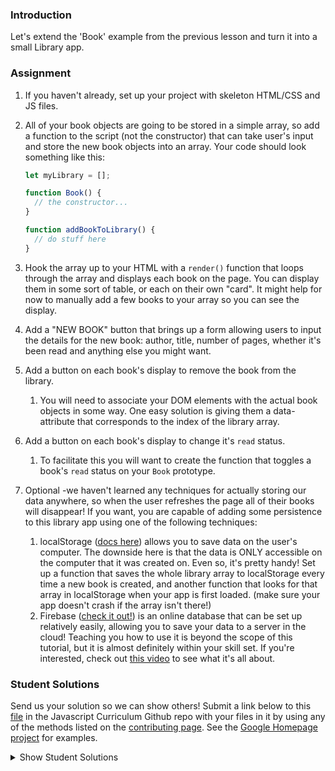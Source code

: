 ### Introduction

Let's extend the 'Book' example from the previous lesson and turn it into a small Library app.

### Assignment

<div class="lesson-content__panel" markdown="1">

1. If you haven't already, set up your project with skeleton HTML/CSS and JS files.
2. All of your book objects are going to be stored in a simple array, so add a function to the script (not the constructor) that can take user's input and store the new book objects into an array. Your code should look something like this:

   ~~~javascript
   let myLibrary = [];

   function Book() {
     // the constructor...
   }

   function addBookToLibrary() {
     // do stuff here
   }
   ~~~

3. Hook the array up to your HTML with a `render()` function that loops through the array and displays each book on the page. You can display them in some sort of table, or each on their own "card". It might help for now to manually add a few books to your array so you can see the display.
4. Add a "NEW BOOK" button that brings up a form allowing users to input the details for the new book: author, title, number of pages, whether it's been read and anything else you might want.
5. Add a button on each book's display to remove the book from the library.
   1. You will need to associate your DOM elements with the actual book objects in some way. One easy solution is giving them a data-attribute that corresponds to the index of the library array.
6. Add a button on each book's display to change it's `read` status.
   1. To facilitate this you will want to create the function that toggles a book's `read` status on your `Book` prototype.
7. Optional -we haven't learned any techniques for actually storing our data anywhere, so when the user refreshes the page all of their books will disappear! If you want, you are capable of adding some persistence to this library app using one of the following techniques:
   1. localStorage ([docs here](https://developer.mozilla.org/en-US/docs/Web/API/Web_Storage_API/Using_the_Web_Storage_API)) allows you to save data on the user's computer. The downside here is that the data is ONLY accessible on the computer that it was created on. Even so, it's pretty handy! Set up a function that saves the whole library array to localStorage every time a new book is created, and another function that looks for that array in localStorage when your app is first loaded. (make sure your app doesn't crash if the array isn't there!)
   2. Firebase ([check it out!](https://firebase.google.com/docs/?authuser=0)) is an online database that can be set up relatively easily, allowing you to save your data to a server in the cloud! Teaching you how to use it is beyond the scope of this tutorial, but it is almost definitely within your skill set. If you're interested, check out [this video](https://www.youtube.com/watch?v=noB98K6A0TY) to see what it's all about.
</div>

### Student Solutions

Send us your solution so we can show others! Submit a link below to this [file](https://github.com/TheOdinProject/curriculum/blob/master/javascript/organizing-js/library-project.md) in the Javascript Curriculum Github repo with your files in it by using any of the methods listed on the [contributing page](http://github.com/TheOdinProject/curriculum/blob/master/contributing.md). See the [Google Homepage project](/courses/web-development-101/lessons/html-css) for examples.

<details markdown="block">
  <summary> Show Student Solutions </summary>

- Add your solution below this line!
- [Julian's solution](https://github.com/Julian-quintero/Library) - [View in Browser](https://julian-quintero.github.io/Library/)
- [Leticia's solution](https://github.com/gradiva/odin-fullstack-javascript/tree/master/02-JavaScript/01-Organizing_JavaScript_Code/01-Objects_And_Object_Constructors/library) - [View in Browser](https://sheltered-falls-65724.herokuapp.com/)
- [Esteban's Solution](https://github.com/estebanmoroy/library) - [View in Browser](https://estebanmoroy.github.io/library/)
- [Luky's solution](https://github.com/lcyne/top-library) - [View in Browser](https://lcyne.github.io/top-library/)
- [Aleksandar J's solution](https://github.com/bestr32/TOPlibrary) - [View in Browser](https://bestr32.github.io/TOPlibrary/)
- [igorashs's Solution (Firebase + LocalStorage](https://github.com/igorashs/library) - [View in Browser](https://igorashs.github.io/library/)
- [Jacavena's Solution](https://github.com/Jacavena/library)
- [Ohlie's Solution](https://github.com/lco1220/js_library) - [View in Browser](https://lco1220.github.io/js_library/)
- [Saad Tarhi's Solution (w/Firebase)](https://github.com/tarhi-saad/Library) - [View in Browser](https://tarhi-saad.github.io/Library/)
- [Kai's Solution](https://github.com/KaiVandivier/library) - [View in Browser](https://kaivandivier.github.io/library/)
- [Harry Lawson's Solution](https://lawson7.github.io/book-library-app/) - [View in Browser](https://lawson7.github.io/book-library-app/)
- [Bollinca's Solution](https://github.com/bollinca/library) - [View in Browser](https://bollinca.github.io/library/)
- [Joey Van Lierop's Solution](https://github.com/bananashavings/library) - [View in Browser](https://bananashavings.github.io/library/)
- [mvedataydin's Solution](https://github.com/mvedataydin/Library/) - [View in Browser](https://mvedataydin.github.io/Library/)
- [Evan's Solution](https://github.com/evan-kapantais/library) - [View in Browser](https://evan-kapantais.github.io/library/)
- [Eljoey's Solution](https://github.com/eljoey/Library) - [View in Browser](https://eljoey.github.io/Library/)
- [Solodov's solution](https://github.com/solodov-dev/library) - [View in Browser](https://solodov-dev.github.io/library/)
- [Vollantre's solution](https://github.com/vollantre/JS-library) - [View in Browser](https://vollantre.github.io/JS-library/)
- [Henry Kirya's solution](https://github.com/harrika/odinjs-library) - [View in Browser](https://harrika.github.io/odinjs-library/)
- [Ben's solution](https://github.com/Koshoo/Library) - [View in Browser](https://koshoo.github.io/Library/)
- [miang's solution](https://github.com/miang99/book-library) - [View in Browser](https://miang99.github.io/book-library/)
- [Carmine's solution](https://github.com/cgrossi/Odin-Project-Library) - [View in Browser](https://cgrossi.github.io/Odin-Project-Library/)
- [John Paul's solution](https://github.com/Omulosi/library) - [View in Broweser](https://omulosi.github.io/library/)
- [Bojo's solution](https://github.com/BojoZahariev/My_Library) - [View in Browser](https://bojozahariev.github.io/My_Library/)
- [ARaut9's solution](https://github.com/ARaut9/book_library) - [View in Browser](https://araut9.github.io/book_library/)
- [learnsometing's solution](https://github.com/learnsometing/JS-Library) - [View in Browser](https://learnsometing.github.io/JS-Library/)
- [Jason McKee's solution](https://github.com/jttmckee/odin-library-js) - [View in Browser](https://jttmckee.github.io/odin-library-js/)
- [Simon Tharby's solution](https://github.com/jinjagit/library) - [View in Browser](https://jinjagit.github.io/library/)
- [dane's Solution](https://github.com/daneOmega/bookLibrary) - [View in Browser](https://daneomega.github.io/)
- [djolesuseranem's Solution](https://github.com/djolesusername/libraryh) - [View in Browser](https://djolesusername.github.io/libraryh/)
- [Ricala's Solution](https://github.com/Ricala/library) - [View in Browser](https://ricala.github.io/library/)
- [Djo1e's Solution](https://github.com/Djo1e/LibraryApp) - [View in Browser](https://djo1e.github.io/LibraryApp/)
- [balowulf's Solution](https://github.com/balowulf/library) - [View in Browswer](https://balowulf.github.io/library/)
- [Max Garber's Solution](https://github.com/bubblebooy/Odin-Javascript/blob/master/library.html) - [View in Browswer](https://bubblebooy.github.io/Odin-Javascript/library.html)
- [Shruti Jain's Solution](https://github.com/Sjain020188/Library) - [View in Browser](https://sjain020188.github.io/Library/library.html)
- [Suulola Oluwaseyi's Solution](https://github.com/mySuulola/odin-library) - [View in Browser](https://mysuulola.github.io/odin-library/)
- [Malditagaseosa's Solution](https://github.com/malditagaseosa/library) - [View in Browser](https://malditagaseosa.github.io/library/)<br/>
- [Diana's Solution](https://github.com/dianastanciu/odin-library) - [View in Browser](https://dianastanciu.github.io/odin-library/)
- [Hammad Ahmed's Solution](https://github.com/shammadahmed/library) - [View in Browser](https://shammadahmed.github.io/library/)
- [Chris MacSwan's Solution](https://github.com/cmacswan07/my_library) - [View in Browser](https://cmacswan07.github.io/my_library)
- [Alaa's Solution](https://github.com/alaajerbi/book-library) - [View in Browser](https://alaajerbi.github.io/book-library)
- [Omid's solution](https://github.com/omid997/library-odin) - [View In Browser](https://omid997.github.io/library-odin/)
- [Luján Fernaud's solution](https://github.com/lujanfernaud/js-reading-list) - [View In Browser](http://lujanfernaud.com/js-reading-list/)
- [Javier Machin's solution](https://github.com/Javier-Machin/js-simple-library) - [View In Browser](https://javier-machin.github.io/js-simple-library/)
- [Alien's Solution](https://github.com/aliensjit/libraryOfTheCentury) - [View in Browser](https://aliensjit.github.io/libraryOfTheCentury/)
- [nmac's solution](https://github.com/nmacawile/my-library) - [Link](https://htmlpreview.github.io/?https://github.com/nmacawile/my-library/blob/master/index.html)
- [SarfrazAnjum's Solution](https://github.com/SarfrazAnjum/TOP_JS_Library) - [View in Browser](https://sarfrazanjum.github.io/TOP_JS_Library/)
- [Nate Dimock's Solution](https://github.com/Flakari/js-library) - [View in Browser](https://flakari.github.io/js-library/)
- [leosoaivan's Solution](https://github.com/leosoaivan/js-book-library) - [View in Browser](http://leosoaivan.com/js-book-library/)
- [Qin's Solution](https://github.com/hyathynth/book_library) - [View in Browser](https://hyathynth.github.io/book_library/)
- [Johan Morin's Solution](https://github.com/MorrisMalone/myLibrary) - [View in Browser](https://morrismalone.github.io/myLibrary/)
- [brxck's Solution](https://github.com/brxck/odin-library) - [View in Browser](http://brockmcelroy.com/odin-library/)
- [autumnchris's Solution](https://github.com/autumnchris/reading-list-vanilla-js) - [View in Browser](https://autumnchris.github.io/reading-list-vanilla-js)
- [theghall's solution](https://github.com/theghall/odin-library) - [View in Browser](https://theghall.github.io/odin-library/)
- [mindovermiles262's solution](https://github.com/mindovermiles262/odin-library) - [View in Browser](https://mindovermiles262.github.io/odin-library/)
- [Rade's Solution](https://github.com/fukifuki/library) - [View in Browser](https://fukifuki.github.io/library)
- [Andrew's Solution](https://github.com/andrewr224/library) - [View in Browser](https://andrewr224.github.io/library/)
- [Rob Hitt's Solution](https://github.com/robhitt/oo-book-list) - [View in Browser](https://robhitt.github.io/oo-book-list/)
- [Jonathan Yiv's solution](https://github.com/JonathanYiv/library) - [View in Browser](https://jonathanyiv.github.io/library/)
- [Jmooree30's solution](https://github.com/jmooree30/Library) - [View in browser](https://jmooree30.github.io/Library/)
- [codyloyd's solution](https://github.com/codyloyd/odin-library) - [View in browser](http://codyloyd.com/odin-library/)
- [shadowlighter's solution](https://codepen.io/shadowlighter/full/ppNpbm/) - [View in browser](https://codepen.io/shadowlighter/full/ppNpbm/)
- [ezeaspie's solution](https://github.com/ezeaspie/library-project) - [View in browser](https://ezeaspie.github.io/library-project/index.html)
- [Joseph's solution](https://github.com/pjosephraj/theodinproject-library) - [View in browser](https://pjosephraj.github.io/theodinproject-library/)
- [Moiz's solution](https://github.com/MoizHasan/JS-Library) - [View in browser](https://cdn.rawgit.com/MoizHasan/JS-Library/e0874ddd/library.html)
- [asasmith's solution](https://github.com/asasmith/libraryApp) - [View in browser](https://asasmith.github.io/libraryApp/)
- [Sumit's Solution](https://codepen.io/DCWorld/pen/NyNvRw) - [View in browser](https://codepen.io/DCWorld/full/NyNvRw/)
- [Caner Sezgin's Solution](https://github.com/casedo/myLibrary) - [View in browser](http://bit.ly/myLibr)
- [Alan's Solution](https://github.com/18alantom/top_library) - [View in browser](https://18alantom.github.io/top_library/)
- [Katineto's Solution](https://github.com/Katineto/reading-list) - [View in browser](https://reading-list-da983.firebaseapp.com/)
- [Mike Smith's Solution](https://github.com/MikeSS281986/Library) - [View in browser](https://mikess281986.github.io/Library/)
- [sampsonmao's Solution](https://github.com/sampsonmao/library) - [View in browser](https://sampsonmao.github.io/library/)
- [Uy Bình's Solution](https://github.com/uybinh/odin-js-library) - [View in browser](https://uybinh.github.io/odin-js-library/)
- [Punnadittr's Solution](https://github.com/punnadittr/library) - [View in browser](https://punnadittr.github.io/library/index.html/)
- [Sava's Solution](https://github.com/SavaVuckovic/Library-App)
- [Francisco Carlos's Solution](https://github.com/fcarlosdev/library) - [View in browser](https://fcarlosdev.github.io/library/)
- [Kyouyatamax Solution](https://github.com/kyouyatamax/jsLibraryOdinProject) - [View in browser](https://kyouyatamax.github.io/jsLibraryOdinProject/)
- [MPalhidai's Solution](https://github.com/MPalhidai/Library) - [View in browser](https://www.michaelpalhidai.com/Library/)
- [aznafro's Solution](https://github.com/aznafro/library) - [View in browser](https://aznafro.github.io/library/)
- [Areeba's Solution](https://github.com/AREEBAISHTIAQ/project-library) - [View in browser](https://areebaishtiaq.github.io/project-library/)
- [Khalal's Solution](https://github.com/khalalw/Odin/tree/master/javascript/library) - [View in browser](https://khalalw.github.io/Odin/javascript/library/index.html)
- [Taylor J's Solution](https://github.com/taylorjohannsen/library) - [View in browser](https://taylorjohannsen.github.io/library/)
- [Halkim44's Solution](https://github.com/halkim44/myLibrary) - [online ver](https://halkim44.github.io/myLibrary/)
- [Enravel's Solution](https://github.com/Enravel/Library-Project)
- [Valentino Valenti's Solution](https://github.com/1ba1/library-app) - [View in browser](https://1ba1.github.io/library-app/)
- [tnharvey's Solution](https://github.com/tnharvey/library) - [View in browser](https://tnharvey.github.io/library/)
- [Ubaid Manzoor Wani](https://github.com/Ubaid-Manzoor/Book-Manager) - [View in Browser](https://ubaid-manzoor.github.io/Book-Manager/)
- [Brendaneus' Solution](https://github.com/Brendaneus/the_odin_project/tree/master/javascript/library)
- [Antonio Marcos's Solution](https://github.com/AMarcosCastelo/library) - [View in Browser](https://amarcoscastelo.github.io/library/)
- [JamCry's Solution](https://github.com/jamcry/js-library) - [View in Browser](https://jamcry.github.io/js-library/)
- [akashdas98's Solution](https://github.com/akashdas98/library) - [View in Browser](https://akashdas98.github.io/library/)
- [Ousmane Sylla's Solution](https://kitague.github.io/Book-Library/) - [View in Browser](https://kitague.github.io/Book-Library/)
- [Gene Mecija's Solution](https://github.com/genemecija/LibraryApp) - [View in Browser](https://genemecija.github.io/LibraryApp/)
- [Vitaly Osipov's Solution](https://github.com/vi7ali/book-library) - [View in Browser](https://vi7ali.github.io/book-library/)
- [Javier Arias's Solution](https://github.com/jfariasf/TOP-library) - [View in Browser](https://jfariasf.github.io/TOP-library/)
- [JoshAubrey's Solution (w/localStorage)](https://github.com/JoshAubrey/library) - [View in Browser](https://joshaubrey.github.io/library/)
- [rholderfield's Solution](https://github.com/rholderfield/Book-Library) - [View in Browser](https://rholderfield.github.io/Book-Library/)
- [martink-rsa's Solution](https://github.com/martink-rsa/booksLibrary) - [View in Browser](https://martink-rsa.github.io/booksLibrary/index.html)
- [Harry Coburn's Solution](https://github.com/mattibun/odin-library) - [View in Browser](https://mattibun.github.io/odin-library/index.html)
</details>
